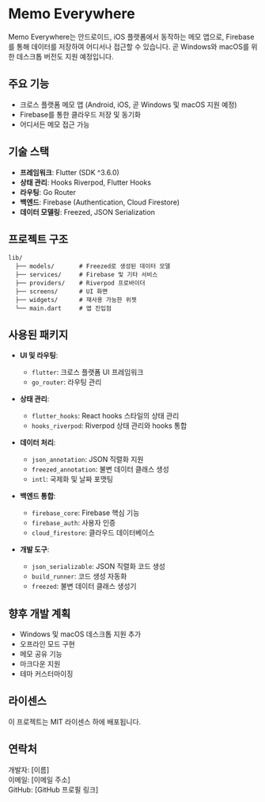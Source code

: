 # Memo Everywhere

Memo Everywhere는 안드로이드, iOS 플랫폼에서 동작하는 메모 앱으로, Firebase를 통해 데이터를 저장하여 어디서나 접근할 수 있습니다. 곧 Windows와 macOS를 위한 데스크톱 버전도 지원 예정입니다.

## 주요 기능

- 크로스 플랫폼 메모 앱 (Android, iOS, 곧 Windows 및 macOS 지원 예정)
- Firebase를 통한 클라우드 저장 및 동기화
- 어디서든 메모 접근 가능

## 기술 스택

- **프레임워크**: Flutter (SDK ^3.6.0)
- **상태 관리**: Hooks Riverpod, Flutter Hooks
- **라우팅**: Go Router
- **백엔드**: Firebase (Authentication, Cloud Firestore)
- **데이터 모델링**: Freezed, JSON Serialization


## 프로젝트 구조

```
lib/
  ├── models/       # Freezed로 생성된 데이터 모델
  ├── services/     # Firebase 및 기타 서비스
  ├── providers/    # Riverpod 프로바이더
  ├── screens/      # UI 화면
  ├── widgets/      # 재사용 가능한 위젯
  └── main.dart     # 앱 진입점
```

## 사용된 패키지

- **UI 및 라우팅**:
  - `flutter`: 크로스 플랫폼 UI 프레임워크
  - `go_router`: 라우팅 관리

- **상태 관리**:
  - `flutter_hooks`: React hooks 스타일의 상태 관리
  - `hooks_riverpod`: Riverpod 상태 관리와 hooks 통합

- **데이터 처리**:
  - `json_annotation`: JSON 직렬화 지원
  - `freezed_annotation`: 불변 데이터 클래스 생성
  - `intl`: 국제화 및 날짜 포맷팅

- **백엔드 통합**:
  - `firebase_core`: Firebase 핵심 기능
  - `firebase_auth`: 사용자 인증
  - `cloud_firestore`: 클라우드 데이터베이스

- **개발 도구**:
  - `json_serializable`: JSON 직렬화 코드 생성
  - `build_runner`: 코드 생성 자동화
  - `freezed`: 불변 데이터 클래스 생성기

## 향후 개발 계획

- Windows 및 macOS 데스크톱 지원 추가
- 오프라인 모드 구현
- 메모 공유 기능
- 마크다운 지원
- 테마 커스터마이징

## 라이센스

이 프로젝트는 MIT 라이센스 하에 배포됩니다.

## 연락처

개발자: [이름]  
이메일: [이메일 주소]  
GitHub: [GitHub 프로필 링크]
